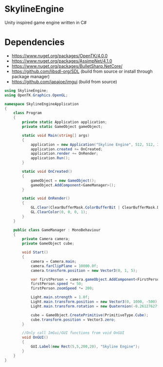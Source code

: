 # SkylineEngine
Unity inspired game engine written in C#

# Dependencies
- https://www.nuget.org/packages/OpenTK/4.0.0
- https://www.nuget.org/packages/AssimpNet/4.1.0
- https://www.nuget.org/packages/BulletSharp.NetCore/
- https://github.com/libsdl-org/SDL (build from source or install through package manager)
- https://github.com/japajoe/imgui (build from source)


```csharp
using SkylineEngine;
using OpenTK.Graphics.OpenGL;

namespace SkylineEngineApplication
{
    class Program
    {
        private static Application application;
        private static GameObject gameObject;

        static void Main(string[] args)
        {
            application = new Application("Skyline Engine", 512, 512, 3, 3, false);
            application.created += OnCreated;
            application.render += OnRender;
            application.Run();            
        }

        static void OnCreated()
        {
            gameObject = new GameObject();
            gameObject.AddComponent<GameManager>();
        }

        static void OnRender()
        {
            GL.Clear(ClearBufferMask.ColorBufferBit | ClearBufferMask.DepthBufferBit);
            GL.ClearColor(0, 0, 0, 1);
        }
    }

    public class GameManager : MonoBehaviour
    {
        private Camera camera;
        private GameObject cube;

        void Start()
        {
            camera = Camera.main;            
            camera.farClipPlane = 10000.0f;
            camera.transform.position = new Vector3(0, 1, 5);

            var firstPerson = camera.gameObject.AddComponent<FirstPersonController>();
            firstPerson.speed *= 50;
            firstPerson.zoomSpeed *= 200;            

            Light.main.strength = 1.0f;
            Light.main.transform.position = new Vector3(0, 1000, -500);
            Light.main.transform.rotation = new Quaternion(-0.26127627f,-0.00029115385f,0.26208368f,-0.9291085f);

            cube = GameObject.CreatePrimitive(PrimitiveType.Cube);
            cube.transform.position = Vector3.zero;
        }

        //Only call ImGui/GUI functions from void OnGUI
        void OnGUI()
        {
            GUI.Label(new Rect(5,5,200,20), "Skyline Engine");
        }
    }
}
```
